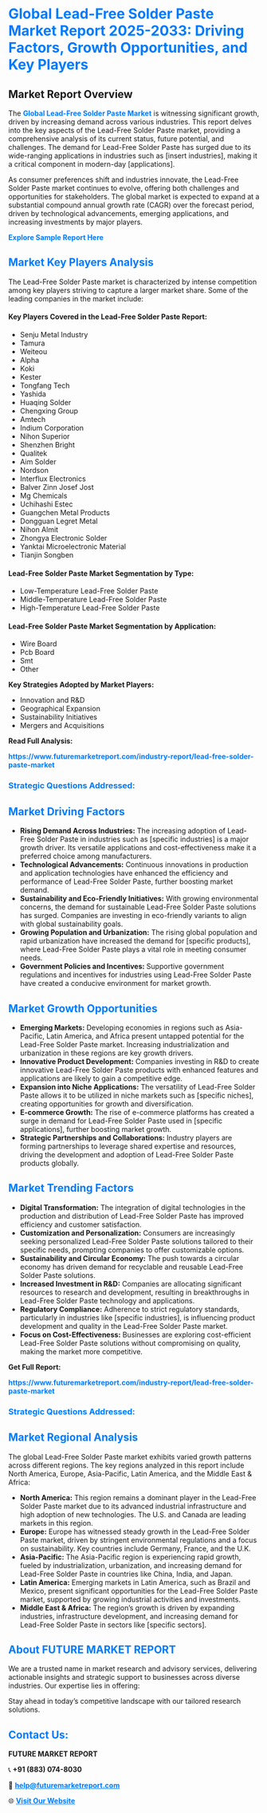 <h1 style="color: #007BFF;">Global Lead-Free Solder Paste Market Report 2025-2033: Driving Factors, Growth Opportunities, and Key Players</h1>

<section id="overview">
<h2>Market Report Overview</h2>
<p>The <a href="https://www.futuremarketreport.com/industry-report/lead-free-solder-paste-market" style="color: #007BFF; text-decoration: none;"><strong>Global Lead-Free Solder Paste Market</strong></a> is witnessing significant growth, driven by increasing demand across various industries. This report delves into the key aspects of the Lead-Free Solder Paste market, providing a comprehensive analysis of its current status, future potential, and challenges. The demand for Lead-Free Solder Paste has surged due to its wide-ranging applications in industries such as [insert industries], making it a critical component in modern-day [applications].</p>
<p>As consumer preferences shift and industries innovate, the Lead-Free Solder Paste market continues to evolve, offering both challenges and opportunities for stakeholders. The global market is expected to expand at a substantial compound annual growth rate (CAGR) over the forecast period, driven by technological advancements, emerging applications, and increasing investments by major players.</p>
</section>

<section id="overview">
<p><a href="https://www.futuremarketreport.com/request-sample/reportId=29591" style="color: #007BFF; text-decoration: none;"><strong>Explore Sample Report Here</strong></a></p>
</section>

<section id="key-players">
<h2 style="color: #007BFF;">Market Key Players Analysis</h2>
<p>The Lead-Free Solder Paste market is characterized by intense competition among key players striving to capture a larger market share. Some of the leading companies in the market include:</p>
<h4>Key Players Covered in the Lead-Free Solder Paste Report:</h4>
<ul><li>Senju Metal Industry</li><li>Tamura</li><li>Weiteou</li><li>Alpha</li><li>Koki</li><li>Kester</li><li>Tongfang Tech</li><li>Yashida</li><li>Huaqing Solder</li><li>Chengxing Group</li><li>Amtech</li><li>Indium Corporation</li><li>Nihon Superior</li><li>Shenzhen Bright</li><li>Qualitek</li><li>Aim Solder</li><li>Nordson</li><li>Interflux Electronics</li><li>Balver Zinn Josef Jost</li><li>Mg Chemicals</li><li>Uchihashi Estec</li><li>Guangchen Metal Products</li><li>Dongguan Legret Metal</li><li>Nihon Almit</li><li>Zhongya Electronic Solder</li><li>Yanktai Microelectronic Material</li><li>Tianjin Songben</li></ul>
<h4>Lead-Free Solder Paste Market Segmentation by Type:</h4>
<ul><li>Low-Temperature Lead-Free Solder Paste</li><li>Middle-Temperature Lead-Free Solder Paste</li><li>High-Temperature Lead-Free Solder Paste</li></ul>

<h4>Lead-Free Solder Paste Market Segmentation by Application:</h4>
<ul><li>Wire Board</li><li>Pcb Board</li><li>Smt</li><li>Other</li></ul>
<p><strong>Key Strategies Adopted by Market Players:</strong></p>
<ul>
<li>Innovation and R&D</li>
<li>Geographical Expansion</li>
<li>Sustainability Initiatives</li>
<li>Mergers and Acquisitions</li>
</ul>
</section>

<section>
<p><strong>Read Full Analysis: </strong></p><a href="https://www.futuremarketreport.com/industry-report/lead-free-solder-paste-market" style="color: #007BFF; text-decoration: none;"><strong>https://www.futuremarketreport.com/industry-report/lead-free-solder-paste-market</strong></a>
<h3 style="color: #007BFF;">Strategic Questions Addressed:</h3>
</section>

<section id="driving-factors">
<h2 style="color: #007BFF;">Market Driving Factors</h2>
<ul>
<li><strong>Rising Demand Across Industries:</strong> The increasing adoption of Lead-Free Solder Paste in industries such as [specific industries] is a major growth driver. Its versatile applications and cost-effectiveness make it a preferred choice among manufacturers.</li>
<li><strong>Technological Advancements:</strong> Continuous innovations in production and application technologies have enhanced the efficiency and performance of Lead-Free Solder Paste, further boosting market demand.</li>
<li><strong>Sustainability and Eco-Friendly Initiatives:</strong> With growing environmental concerns, the demand for sustainable Lead-Free Solder Paste solutions has surged. Companies are investing in eco-friendly variants to align with global sustainability goals.</li>
<li><strong>Growing Population and Urbanization:</strong> The rising global population and rapid urbanization have increased the demand for [specific products], where Lead-Free Solder Paste plays a vital role in meeting consumer needs.</li>
<li><strong>Government Policies and Incentives:</strong> Supportive government regulations and incentives for industries using Lead-Free Solder Paste have created a conducive environment for market growth.</li>
</ul>
</section>

<section id="growth-opportunities">
<h2 style="color: #007BFF;">Market Growth Opportunities</h2>
<ul>
<li><strong>Emerging Markets:</strong> Developing economies in regions such as Asia-Pacific, Latin America, and Africa present untapped potential for the Lead-Free Solder Paste market. Increasing industrialization and urbanization in these regions are key growth drivers.</li>
<li><strong>Innovative Product Development:</strong> Companies investing in R&D to create innovative Lead-Free Solder Paste products with enhanced features and applications are likely to gain a competitive edge.</li>
<li><strong>Expansion into Niche Applications:</strong> The versatility of Lead-Free Solder Paste allows it to be utilized in niche markets such as [specific niches], creating opportunities for growth and diversification.</li>
<li><strong>E-commerce Growth:</strong> The rise of e-commerce platforms has created a surge in demand for Lead-Free Solder Paste used in [specific applications], further boosting market growth.</li>
<li><strong>Strategic Partnerships and Collaborations:</strong> Industry players are forming partnerships to leverage shared expertise and resources, driving the development and adoption of Lead-Free Solder Paste products globally.</li>
</ul>
</section>

<section id="trending-factors">
<h2 style="color: #007BFF;">Market Trending Factors</h2>
<ul>
<li><strong>Digital Transformation:</strong> The integration of digital technologies in the production and distribution of Lead-Free Solder Paste has improved efficiency and customer satisfaction.</li>
<li><strong>Customization and Personalization:</strong> Consumers are increasingly seeking personalized Lead-Free Solder Paste solutions tailored to their specific needs, prompting companies to offer customizable options.</li>
<li><strong>Sustainability and Circular Economy:</strong> The push towards a circular economy has driven demand for recyclable and reusable Lead-Free Solder Paste solutions.</li>
<li><strong>Increased Investment in R&D:</strong> Companies are allocating significant resources to research and development, resulting in breakthroughs in Lead-Free Solder Paste technology and applications.</li>
<li><strong>Regulatory Compliance:</strong> Adherence to strict regulatory standards, particularly in industries like [specific industries], is influencing product development and quality in the Lead-Free Solder Paste market.</li>
<li><strong>Focus on Cost-Effectiveness:</strong> Businesses are exploring cost-efficient Lead-Free Solder Paste solutions without compromising on quality, making the market more competitive.</li>
</ul>
</section>

<section>
<p><strong>Get Full Report: </strong></p><a href="https://www.futuremarketreport.com/industry-report/lead-free-solder-paste-market" style="color: #007BFF; text-decoration: none;"><strong>https://www.futuremarketreport.com/industry-report/lead-free-solder-paste-market</strong></a>
<h3 style="color: #007BFF;">Strategic Questions Addressed:</h3>
</section>


<section id="regional-analysis">
<h2 style="color: #007BFF;">Market Regional Analysis</h2>
<p>The global Lead-Free Solder Paste market exhibits varied growth patterns across different regions. The key regions analyzed in this report include North America, Europe, Asia-Pacific, Latin America, and the Middle East & Africa:</p>
<ul>
<li><strong>North America:</strong> This region remains a dominant player in the Lead-Free Solder Paste market due to its advanced industrial infrastructure and high adoption of new technologies. The U.S. and Canada are leading markets in this region.</li>
<li><strong>Europe:</strong> Europe has witnessed steady growth in the Lead-Free Solder Paste market, driven by stringent environmental regulations and a focus on sustainability. Key countries include Germany, France, and the U.K.</li>
<li><strong>Asia-Pacific:</strong> The Asia-Pacific region is experiencing rapid growth, fueled by industrialization, urbanization, and increasing demand for Lead-Free Solder Paste in countries like China, India, and Japan.</li>
<li><strong>Latin America:</strong> Emerging markets in Latin America, such as Brazil and Mexico, present significant opportunities for the Lead-Free Solder Paste market, supported by growing industrial activities and investments.</li>
<li><strong>Middle East & Africa:</strong> The region’s growth is driven by expanding industries, infrastructure development, and increasing demand for Lead-Free Solder Paste in sectors like [specific sectors].</li>
</ul>
</section>

<footer>
<h2 style="color: #007BFF;">About FUTURE MARKET REPORT</h2>
<p>We are a trusted name in market research and advisory services, delivering actionable insights and strategic support to businesses across diverse industries. Our expertise lies in offering:</p>

<p>Stay ahead in today’s competitive landscape with our tailored research solutions.</p>

<h2 style="color: #007BFF;">Contact Us:</h2>
<p><strong>FUTURE MARKET REPORT</strong></p>
<p>📞 <strong>+91 (883) 074-8030</strong></p>
<p>📧 <strong><a href="mailto:help@futuremarketreport.com" style="color: #007BFF;">help@futuremarketreport.com</a></strong></p>
<p>🌐 <strong><a href="https://www.futuremarketreport.com/" style="color: #007BFF;">Visit Our Website</a></strong></p>
</footer>